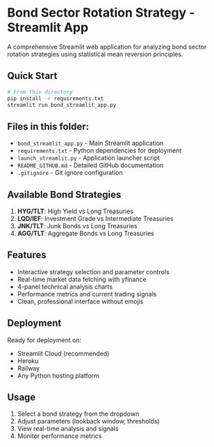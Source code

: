 # Bond Sector Rotation Strategy - Streamlit App

A comprehensive Streamlit web application for analyzing bond sector rotation strategies using statistical mean reversion principles.

## Quick Start

```bash
# From this directory
pip install -r requirements.txt
streamlit run bond_streamlit_app.py
```

## Files in this folder:

- `bond_streamlit_app.py` - Main Streamlit application
- `requirements.txt` - Python dependencies for deployment
- `launch_streamlit.py` - Application launcher script
- `README_GITHUB.md` - Detailed GitHub documentation
- `.gitignore` - Git ignore configuration

## Available Bond Strategies

1. **HYG/TLT**: High Yield vs Long Treasuries
2. **LQD/IEF**: Investment Grade vs Intermediate Treasuries  
3. **JNK/TLT**: Junk Bonds vs Long Treasuries
4. **AGG/TLT**: Aggregate Bonds vs Long Treasuries

## Features

- Interactive strategy selection and parameter controls
- Real-time market data fetching with yfinance
- 4-panel technical analysis charts
- Performance metrics and current trading signals
- Clean, professional interface without emojis

## Deployment

Ready for deployment on:
- Streamlit Cloud (recommended)
- Heroku
- Railway  
- Any Python hosting platform

## Usage

1. Select a bond strategy from the dropdown
2. Adjust parameters (lookback window, thresholds)
3. View real-time analysis and signals
4. Monitor performance metrics